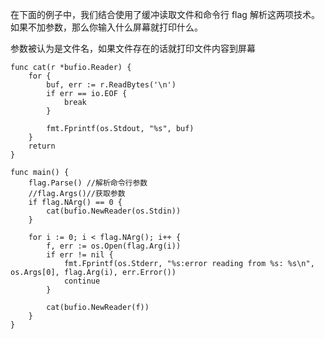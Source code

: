 在下面的例子中，我们结合使用了缓冲读取文件和命令行 flag 解析这两项技术。如果不加参数，那么你输入什么屏幕就打印什么。

参数被认为是文件名，如果文件存在的话就打印文件内容到屏幕

```
func cat(r *bufio.Reader) {
	for {
		buf, err := r.ReadBytes('\n')
		if err == io.EOF {
			break
		}

		fmt.Fprintf(os.Stdout, "%s", buf)
	}
	return
}

func main() {
	flag.Parse() //解析命令行参数
	//flag.Args()//获取参数
	if flag.NArg() == 0 {
		cat(bufio.NewReader(os.Stdin))
	}

	for i := 0; i < flag.NArg(); i++ {
		f, err := os.Open(flag.Arg(i))
		if err != nil {
			fmt.Fprintf(os.Stderr, "%s:error reading from %s: %s\n", os.Args[0], flag.Arg(i), err.Error())
			continue
		}

		cat(bufio.NewReader(f))
	}
}
```



